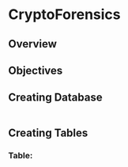 # CryptoForensics
## Overview 
## Objectives 
## Creating Database 
``` sql

```
## Creating Tables
### Table:

